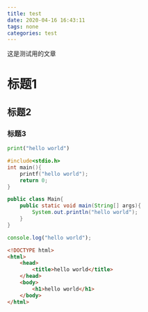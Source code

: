 ```yaml
---
title: test
date: 2020-04-16 16:43:11
tags: none
categories: test
---
```


这是测试用的文章

# 标题1
## 标题2
### 标题3

```python
print("hello world")
```

```c
#include<stdio.h>
int main(){
    printf("hello world");
    return 0;
}
```

```java
public class Main{
    public static void main(String[] args){
        System.out.println("hello world");
    }
}
```

```javascript
console.log("hello world");
```

```html
<!DOCTYPE html>
<html>
    <head>
        <title>hello world</title>
    </head>
    <body>
        <h1>hello world</h1>
    </body>
</html>
```